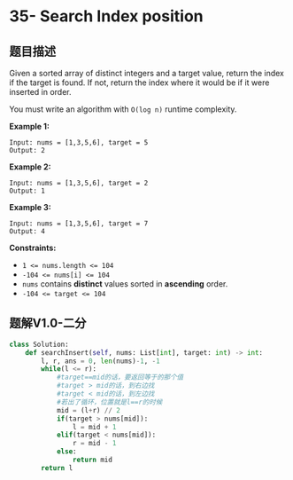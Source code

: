 # 35- Search Index position

## 题目描述

Given a sorted array of distinct integers and a target value, return the index if the target is found. If not, return the index where it would be if it were inserted in order.

You must write an algorithm with `O(log n)` runtime complexity.

 

**Example 1:**

```
Input: nums = [1,3,5,6], target = 5
Output: 2
```

**Example 2:**

```
Input: nums = [1,3,5,6], target = 2
Output: 1
```

**Example 3:**

```
Input: nums = [1,3,5,6], target = 7
Output: 4
```

 

**Constraints:**

- `1 <= nums.length <= 104`
- `-104 <= nums[i] <= 104`
- `nums` contains **distinct** values sorted in **ascending** order.
- `-104 <= target <= 104`



## 题解V1.0-二分

```python
class Solution:
    def searchInsert(self, nums: List[int], target: int) -> int:
        l, r, ans = 0, len(nums)-1, -1
        while(l <= r):
            #target==mid的话，要返回等于的那个值
            #target > mid的话，到右边找
            #target < mid的话，到左边找
            #若出了循环，位置就是l==r的时候
            mid = (l+r) // 2
            if(target > nums[mid]):
                l = mid + 1
            elif(target < nums[mid]):
                r = mid - 1
            else:
                return mid
        return l

```

